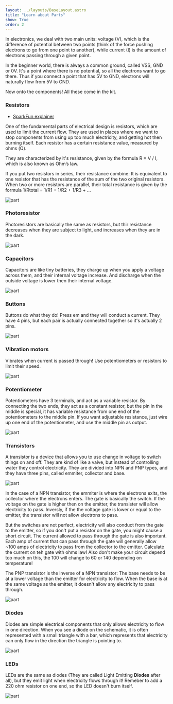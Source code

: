 ```yaml
---
layout: ../layouts/BaseLayout.astro
title: "Learn about Parts"
show: True
order: 2
---
```


In electronics, we deal with two main units: voltage (V), which is the difference of potential between two points (think of the force pushing electrons to go from one point to another), while current (I) is the amount of electrons passing through a given point.

In the beginner world, there is always a common ground, called VSS, GND or 0V. It's a point where there is no potential, so all the electrons want to go there. Thus if you connect a point that has 5V to GND, electrons will naturally flow from 5V to GND.

Now onto the components! All these come in the kit.

### Resistors

- [SparkFun explainer](https://learn.sparkfun.com/tutorials/resistors/all)

One of the fundamental parts of electrical design is resistors, which are used to limit the current flow. They are used in places where we want to stop components from using up too much electricity, and getting hot then burning itself. Each resistor has a certain resistance value, measured by ohms (Ω).

They are characterized by it's resistance, given by the formula R = V / I, which is also known as Ohm’s law.

If you put two resistors in series, their resistance combine: It is equivalent to one resistor that has the resistance of the sum of the two original resistors. When two or more resistors are parallel, their total resistance is given by the formula 1/Rtotal = 1/R1 + 1/R2 + 1/R3 + ...

![part](/tutorial/resistor.png)

### Photoresistor

Photoresistors are basically the same as resistors, but thir resistance decreases when they are subject to light, and increases when they are in the dark.

![part](/tutorial/photoresistor.png)

### Capacitors

Capacitors are like tiny batteries, they charge up when you apply a voltage across them, and their internal voltage increase. And discharge when the outside voltage is lower then their internal voltage.

![part](/tutorial/capacitor.png)

### Buttons

Buttons do what they do! Press em and they will conduct a current. They have 4 pins, but each pair is actually connected together so it's actually 2 pins.

![part](/tutorial/button.png)

### Vibration motors

Vibrates when current is passed through! Use potentiometers or resistors to limit their speed.

![part](/tutorial/motor.png)

### Potentiometer

Potentiometers have 3 terminals, and act as a variable resistor. By connecting the two ends, they act as a constant resistor, but the pin in the middle is special, it has variable resistance from one end of the potentiometers to the middle pin. If you want adjustable resistance, just wire up one end of the potentiometer, and use the middle pin as output.

![part](/tutorial/potentiometer.png)

### Transistors

A transistor is a device that allows you to use change in voltage to switch things on and off. They are kind of like a valve, but instead of controlling water they control electricity. They are divided into NPN and PNP types, and they have three pins, called emmiter, collector and base.

![part](https://hc-cdn.hel1.your-objectstorage.com/s/v3/a381d42773bcd403a74388d6688b6665c933234b_image.png)

In the case of a NPN transistor, the emmiter is where the electrons exits, the collector where the electrons enters. The gate is basically the switch. If the voltage on the gate is higher then on the emitter, the transister will allow electricity to pass. Inversly, if the the voltage gate is lower or equal to the emitter, the transistor will not allow electrons to pass.

But the switches are not perfect, electricity will also conduct from the gate to the emitter, so if you don't put a resistor on the gate, you might cause a short circuit. The current allowed to pass through the gate is also important. Each amp of current that can pass through the gate will generally allow ~100 amps of electricity to pass from the collector to the emitter. Calculate the current on teh gate with ohms law! Also don't make your circuit depend too much on this, the 100 will change to 60 or 140 depending on temperature!

The PNP transistor is the inverse of a NPN transistor: The base needs to be at a lower voltage than the emitter for electricity to flow. When the base is at the same voltage as the emitter, it doesn't allow any electricity to pass through.

![part](/tutorial/transistor.png)

### Diodes

Diodes are simple electrical components that only allows electricity to flow in one direction. When you see a diode on the schematic, it is often represented with a small triangle with a bar, which represents that electricity can only flow in the direction the triangle is pointing to.

![part](/tutorial/diode.png)

### LEDs

LEDs are the same as diodes (They are called Light Emitting **Diodes** after all), but they emit light when electricity flows through it! Remeber to add a 220 ohm resistor on one end, so the LED doesn't burn itself.

![part](/tutorial/led.png)

